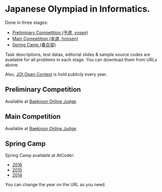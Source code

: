 # Japanese Olympiad in Informatics.

Done in three stages:

* [Preliminary Competition (予選, yosen)](https://www.ioi-jp.org/joi/problem_archive-light.html)
* [Main Competition (本選, honsen)](https://www.ioi-jp.org/joi/problem_archive-light.html)
* [Spring Camp (春合宿)](https://www.ioi-jp.org/camp)

Task descriptions, test datas, editorial slides & sample source codes are available for all problems in each stage.
You can download them from URLs above.

Also, [JOI Open Contest](https://www.ioi-jp.org/open/index.html) is hold publicly every year.

## Preliminary Competition

Available at [Baekjoon Online Judge](https://www.acmicpc.net/category/101).

## Main Competition

Available at [Baekjoon Online Judge](https://www.acmicpc.net/category/100).

## Spring Camp

Spring Camp available at AtCoder:

* [2016](http://joisc2016.contest.atcoder.jp)
* [2015](http://joisc2015.contest.atcoder.jp)
* [2014](http://joisc2014.contest.atcoder.jp)

You can change the year on the URL as you need.
